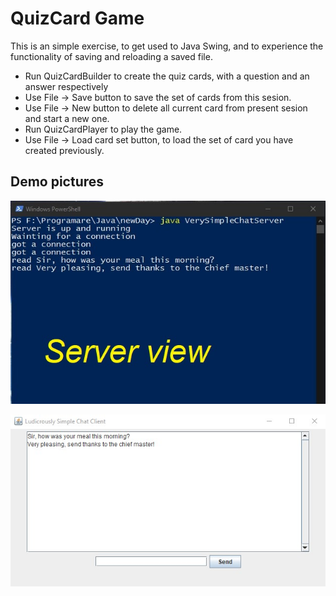 # QuizCard Game

This is an simple exercise, to get used to Java Swing, and to experience the functionality of saving and reloading a saved file.

- Run QuizCardBuilder to create the quiz cards, with a question and an answer respectively
- Use File -> Save button to save the set of cards from this sesion.
- Use File -> New button to delete all current card from present sesion and start a new one.
- Run QuizCardPlayer to play the game.
- Use File -> Load card set button, to load the set of card you have created previously.

## Demo pictures
![alt-text](https://github.com/vladpop20/SimpleChatExercise/blob/master/server.jpg)

![alt-text](https://github.com/vladpop20/SimpleChatExercise/blob/master/client.jpg)
